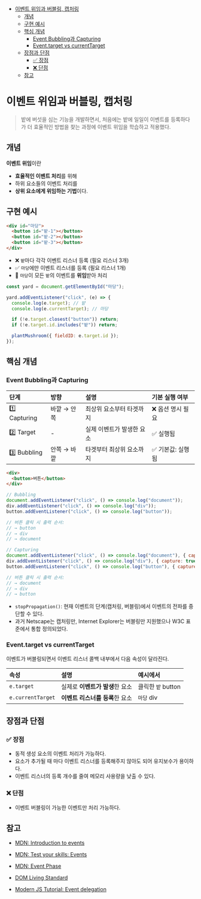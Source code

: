 - [이벤트 위임과 버블링, 캡처링](#이벤트-위임과-버블링-캡처링)
  - [개념](#개념)
  - [구현 예시](#구현-예시)
  - [핵심 개념](#핵심-개념)
    - [Event Bubbling과 Capturing](#event-bubbling과-capturing)
    - [Event.target vs currentTarget](#eventtarget-vs-currenttarget)
  - [장점과 단점](#장점과-단점)
    - [✅ 장점](#-장점)
    - [❌ 단점](#-단점)
  - [참고](#참고)

# 이벤트 위임과 버블링, 캡처링

> 밭에 버섯을 심는 기능을 개발하면서, 처음에는 밭에 일일이 이벤트를 등록하다가 더 효율적인 방법을 찾는 과정에 이벤트 위임을 학습하고 적용했다.

## 개념

**이벤트 위임**이란

- **효율적인 이벤트 처리**를 위해
- 하위 요소들의 이벤트 처리를
- **상위 요소에게 위임하는 기법**이다.

## 구현 예시

```html
<div id="마당">
  <button id="밭-1"></button>
  <button id="밭-2"></button>
  <button id="밭-3"></button>
</div>
```

- ❌ `밭`마다 각각 이벤트 리스너 등록 (필요 리스너 3개)
- ✅ `마당`에만 이벤트 리스너를 등록 (필요 리스너 1개)
- 🎯 `마당`이 모든 `밭`의 이벤트를 **위임**받아 처리

```javascript
const yard = document.getElementById("마당");

yard.addEventListener("click", (e) => {
  console.log(e.target); // 밭
  console.log(e.currentTarget); // 마당

  if (!e.target.closest("button")) return;
  if (!e.target.id.includes("밭")) return;

  plantMushroom({ fieldID: e.target.id });
});
```

## 핵심 개념

### Event Bubbling과 Capturing

| 단계         | 방향        | 설명                      | 기본 실행 여부    |
| :----------- | :---------- | :------------------------ | :---------------- |
| 1️⃣ Capturing | 바깥 → 안쪽 | 최상위 요소부터 타겟까지  | ❌ 옵션 명시 필요 |
| 2️⃣ Target    | -           | 실제 이벤트가 발생한 요소 | ✅ 실행됨         |
| 3️⃣ Bubbling  | 안쪽 → 바깥 | 타겟부터 최상위 요소까지  | ✅ 기본값: 실행됨 |

```html
<div>
  <button>버튼</button>
</div>
```

```javascript
// Bubbling
document.addEventListener("click", () => console.log("document"));
div.addEventListener("click", () => console.log("div"));
button.addEventListener("click", () => console.log("button"));

// 버튼 클릭 시 출력 순서:
// → button
// → div
// → document
```

```javascript
// Capturing
document.addEventListener("click", () => console.log("document"), { capture: true });
div.addEventListener("click", () => console.log("div"), { capture: true });
button.addEventListener("click", () => console.log("button"), { capture: true });

// 버튼 클릭 시 출력 순서:
// → document
// → div
// → button
```

- `stopPropagation()`: 현재 이벤트의 단계(캡처링, 버블링)에서 이벤트의 전파를 중단할 수 있다.
- 과거 Netscape는 캡처링만, Internet Explorer는 버블링만 지원했으나 W3C 표준에서 통합 정의되었다.

### Event.target vs currentTarget

이벤트가 버블링되면서 이벤트 리스너 콜백 내부에서 다음 속성이 달라진다.

| 속성              | 설명                            | 예시에서           |
| :---------------- | :------------------------------ | :----------------- |
| `e.target`        | 실제로 **이벤트가 발생**한 요소 | 클릭한 `밭` button |
| `e.currentTarget` | **이벤트 리스너를 등록**한 요소 | `마당` div         |

## 장점과 단점

### ✅ 장점

- 동적 생성 요소의 이벤트 처리가 가능하다.
- 요소가 추가될 때 마다 이벤트 리스너를 등록해주지 않아도 되어 유지보수가 용이하다.
- 이벤트 리스너의 등록 개수를 줄여 메모리 사용량을 낮출 수 있다.

### ❌ 단점

- 이벤트 버블링이 가능한 이벤트만 처리 가능하다.

## 참고

- [MDN: Introduction to events](https://developer.mozilla.org/en-US/docs/Learn_web_development/Core/Scripting/Events)

- [MDN: Test your skills: Events](https://developer.mozilla.org/en-US/docs/Learn_web_development/Core/Scripting/Test_your_skills/Events)
- [MDN: Event Phase](https://developer.mozilla.org/en-US/docs/Web/API/Event/eventPhase)
- [DOM Living Standard](https://dom.spec.whatwg.org/)
- [Modern JS Tutorial: Event delegation](https://ko.javascript.info/event-delegation)
